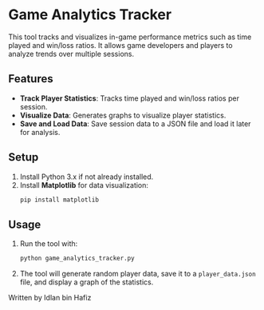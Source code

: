 
# Game Analytics Tracker

This tool tracks and visualizes in-game performance metrics such as time played and win/loss ratios. It allows game developers and players to analyze trends over multiple sessions.

## Features
- **Track Player Statistics**: Tracks time played and win/loss ratios per session.
- **Visualize Data**: Generates graphs to visualize player statistics.
- **Save and Load Data**: Save session data to a JSON file and load it later for analysis.

## Setup
1. Install Python 3.x if not already installed.
2. Install **Matplotlib** for data visualization:
   ```bash
   pip install matplotlib
   ```

## Usage
1. Run the tool with:
   ```bash
   python game_analytics_tracker.py
   ```

2. The tool will generate random player data, save it to a `player_data.json` file, and display a graph of the statistics.

Written by Idlan bin Hafiz
